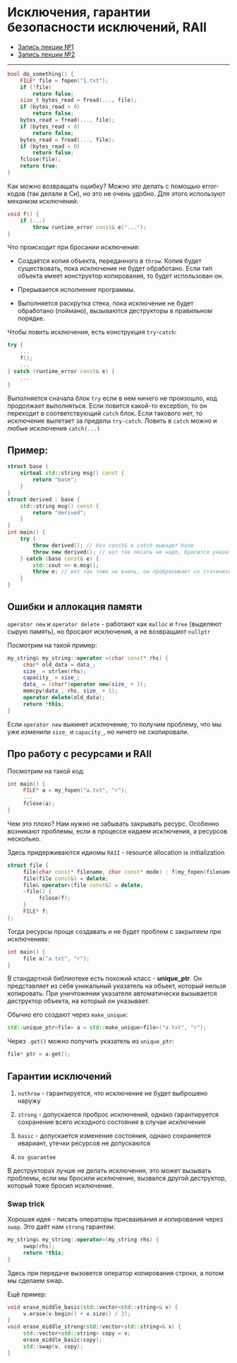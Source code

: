 # Исключения, гарантии безопасности исключений, RAII
- [Запись лекции №1](https://www.youtube.com/watch?v=R0tVZ1px5-Q)
- [Запись лекции №2](https://www.youtube.com/watch?v=8PpW8qS2tEg)
---
```c++
bool do_something() {
	FILE* file = fopen("1.txt");
	if (!file)
		return false;
	size_t bytes_read = fread(..., file);
	if (bytes_read < 0)
		return false;
	bytes_read = fread(..., file);
	if (bytes_read < 0)
		return false;
	bytes_read = fread(..., file);
	if (bytes_read < 0)
		return false;
	fclose(file);
	return true;
}
```
Как можно возвращать ошибку? Можно это делать с помощью error-кодов (так делали в Си), но это не очень удобно. Для этого используют механизм исключений.

```c++
void f() {
	if (...)
		throw runtime_error const& e("...");
}
```

Что происходит при бросании исключения: 

- Создаётся копия объекта, переданного в `throw`. Копия будет существовать, пока исключение не будет обработано. Если тип объекта имеет конструктор копирования, то будет использован он.

- Прерывается исполнение программы.
- Выполняется раскрутка стека, пока исключение не будет обработано (поймано), вызываются деструкторы в правильном порядке.

Чтобы ловить исключения, есть конструкция `try`-`catch`:

```c++
try {
	...
	f();
	...
} catch (runtime_error const& e) {
	...
}
```

Выполняется сначала блок `try` если в нем ничего не произошло, код продолжает выполняться. Если ловится какой-то exception, то он переходит в соответствующий `catch` блок. Если такового нет, то исключение вылетает за пределы `try-catch`. Ловить в `catch` можно и любые исключения `catch(...)`

## Пример:

```c++
struct base {
	virtual std::string msg() const {
		return "base";
	}
}
struct derived : base {
	std::string msg() const {
		return "derived";
	}
}
int main() {
	try {
		throw derived(); // без const& в catch выведет base
		throw new derived(); // вот так писать не надо, бросится указатель
	} catch (base const& e) {
		std::cout << e.msg();
		throw e; // вот так тоже не очень, он пробрасывает со статическим типом (base)
	}
}
```

## Ошибки и аллокация памяти

`operator new` и `operator delete` - работают как `malloc` и `free` (выделяют сырую память), но бросают исключения, а не возвращают `nullptr`

Посмотрим на такой пример:

```c++
my_string& my_string::operator =(char const* rhs) {
     char* old_data = data_;
     size_ = strlen(rhs);
     capacity_ = size_;
     data_ = (char*)operator new(size_ + 1);
     memcpy(data_, rhs, size_ + 1);
     operator delete(old_data);
     return *this;
}
```

Если `operator new` выкинет исключение, то получим проблему, что мы уже изменили `size_` и `capacity_`, но ничего не скопировали.

## Про работу с ресурсами и RAII

Посмотрим на такой код:


```c++
int main() {
     FILE* a = my_fopen("a.txt", "r");
     ...
     fclose(a);
}
```

Чем это плохо? Нам нужно не забывать закрывать ресурс. Особенно возникают проблемы, если в процессе кидаем исключения, а ресурсов несколько.

Здесь придерживаются идиомы `RAII` - resource allocation is initialization

```c++
struct file {	
     file(char const* filename, char const* mode) : f(my_fopen(filename, mode)){}
     file(file const&) = delete;
     file& operator=(file const&) = delete;
     ~file() {
          fclose(f);
     }
     FILE* f;
};
```

Тогда ресурсы проще создавать и не будет проблем с закрытием при исключениях:

```c++
int main() {
     file a("a.txt", "r");
}
```

В стандартной библиотеке есть похожий класс - **unique_ptr**. Он представляет из себя уникальный указатель на объект, который нельзя копировать. При уничтожении указателя автоматически вызывается деструктор объекта, на который он указывает. 

Обычно его создают через `make_unique`:

```c++
std::unique_ptr<file> a = std::make_unique<file>("a.txt", "r");
```

Через `.get()` можно получить указатель из `unique_ptr`:

```c++
file* ptr = a.get();
```

## Гарантии исключений

1. `nothrow` - гарантируется, что исключение не будет выброшено наружу

2. `strong` - допускается проброс исключений, однако гарантируется сохранение всего исходного состояния в случае исключения
3. `basic` - допускается изменение состояния, однако сохраняется ивариант, утечки ресурсов не допускаются
4. `no guarantee`

В деструкторах лучше не делать исключения, это может вызывать проблемы, если мы бросили исключение, вызвался другой деструктор, который тоже бросил исключение. 

### Swap trick

Хорошая идея - писать операторы присваивания и копирования через `swap`. Это даёт нам `strong` гарантии:

```c++
my_string& my_string::operator=(my_string rhs) {
     swap(rhs); 
     return *this;
}
```

Здесь при передаче вызовется оператор копирования строки, а потом мы сделаем swap.

Ещё пример:

```c++
void erase_middle_basic(std::vector<std::string>& v) {
     v.erase(v.begin() + v.size() / 2);
}
void erase_middle_strong(std::vector<std::string>& v) {
     std::vector<std::string> copy = v;
     erase_middle_basic(copy);
     std::swap(v, copy);
}
```

